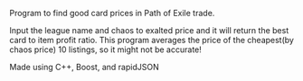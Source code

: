 Program to find good card prices in Path of Exile trade.

Input the league name and chaos to exalted price and it will return the best card to item profit ratio.
This program averages the price of the cheapest(by chaos price) 10 listings, so it might not be accurate!

Made using C++, Boost, and rapidJSON
